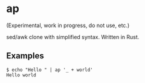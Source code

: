 # ap

(Experimental, work in progress, do not use, etc.)

sed/awk clone with simplified syntax. Written in Rust.

## Examples

    $ echo "Hello " | ap '_ + world'
    Hello world

